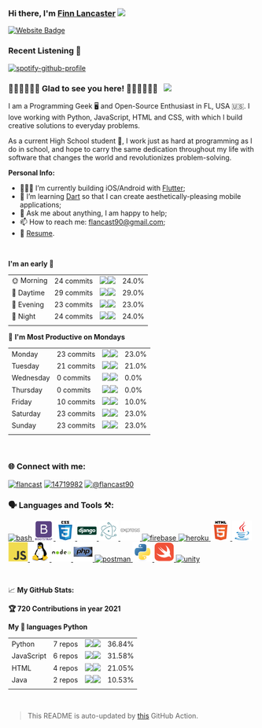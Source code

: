 ### Hi there, I'm <a href="https://finnsoftware.net" target="_blank">Finn Lancaster</a> <img src="https://media.giphy.com/media/hvRJCLFzcasrR4ia7z/giphy.gif" width="25px">

[![Website Badge](https://img.shields.io/badge/Website-3b5998?style=flat-square&logo=google-chrome&logoColor=white)](https://www.finnsoftware.net)

### Recent Listening 🤠

[![spotify-github-profile](https://spotify-github-profile.vercel.app/api/view?uid=ilancaste&cover_image=true&theme=novatorem)](https://spotify-github-profile.vercel.app/api/view?uid=ilancaste&redirect=true)


### 🧑‍🤝‍🧑🧑‍🤝‍🧑 Glad to see you here! 🧑‍🤝‍🧑🧑‍🤝‍🧑 &nbsp; ![](https://visitor-badge.glitch.me/badge?page_id=flancast90.flancast90)

I am a Programming Geek 🖥️ and Open-Source Enthusiast in FL󠁵󠁳󠁦󠁬󠁿, USA 🇺🇸. I love working with Python, JavaScript, HTML and CSS, with which I build creative solutions to everyday problems.

As a current High School student 🏫, I work just as hard at programming as I do in school, and hope to carry the same dedication throughout my life with software that changes the world and revolutionizes problem-solving. 


**Personal Info:**

- 👨🏻‍💻 I’m currently building iOS/Android with [Flutter](https://www.flutter.dev);
- 🚀 I’m learning [Dart](https://www.dart.dev) so that I can create aesthetically-pleasing mobile applications;
- 💬 Ask me about anything, I am happy to help;
- 📫 How to reach me: flancast90@gmail.com;
- 📝 [Resume](https://www.finnsoftware.net).

<br />

<!--START_SECTION_DAILY_COMMIT:readme-info-->
**I'm an early 🐤** 

| | | | |
| --- | --- | --- | --- |
|🌞 Morning                |24 commits          |![](https://via.placeholder.com/96x22/000000/000000?text=+)![](https://via.placeholder.com/304x22/b8b8b8/b8b8b8?=text=+)|24.0%|
|🌆 Daytime                |29 commits          |![](https://via.placeholder.com/116x22/000000/000000?text=+)![](https://via.placeholder.com/284x22/b8b8b8/b8b8b8?=text=+)|29.0%|
|🌃 Evening                |23 commits          |![](https://via.placeholder.com/92x22/000000/000000?text=+)![](https://via.placeholder.com/308x22/b8b8b8/b8b8b8?=text=+)|23.0%|
|🌙 Night                  |24 commits          |![](https://via.placeholder.com/96x22/000000/000000?text=+)![](https://via.placeholder.com/304x22/b8b8b8/b8b8b8?=text=+)|24.0%|
| | | | |

<!--END_SECTION_DAILY_COMMIT:readme-info-->
<!--START_SECTION_WEEKLY_COMMIT:readme-info-->
📅 **I'm Most Productive on Mondays** 

| | | | |
| --- | --- | --- | --- |
|Monday                   |23 commits          |![](https://via.placeholder.com/92x22/000000/000000?text=+)![](https://via.placeholder.com/308x22/b8b8b8/b8b8b8?=text=+)|23.0%|
|Tuesday                  |21 commits          |![](https://via.placeholder.com/84x22/000000/000000?text=+)![](https://via.placeholder.com/316x22/b8b8b8/b8b8b8?=text=+)|21.0%|
|Wednesday                |0 commits           |![](https://via.placeholder.com/0x22/000000/000000?text=+)![](https://via.placeholder.com/400x22/b8b8b8/b8b8b8?=text=+)|0.0%|
|Thursday                 |0 commits           |![](https://via.placeholder.com/0x22/000000/000000?text=+)![](https://via.placeholder.com/400x22/b8b8b8/b8b8b8?=text=+)|0.0%|
|Friday                   |10 commits          |![](https://via.placeholder.com/40x22/000000/000000?text=+)![](https://via.placeholder.com/360x22/b8b8b8/b8b8b8?=text=+)|10.0%|
|Saturday                 |23 commits          |![](https://via.placeholder.com/92x22/000000/000000?text=+)![](https://via.placeholder.com/308x22/b8b8b8/b8b8b8?=text=+)|23.0%|
|Sunday                   |23 commits          |![](https://via.placeholder.com/92x22/000000/000000?text=+)![](https://via.placeholder.com/308x22/b8b8b8/b8b8b8?=text=+)|23.0%|
| | | | |

<!--END_SECTION_WEEKLY_COMMIT:readme-info-->
</br>

<h3 align="left">🌐 Connect with me:</h3> <p align="left"> <a href="https://codepen.io/flancast" target="blank"><img align="center" src="https://raw.githubusercontent.com/rahuldkjain/github-profile-readme-generator/master/src/images/icons/Social/codepen.svg" alt="flancast" height="30" width="40" /></a> <a href="https://stackoverflow.com/users/14719982" target="blank"><img align="center" src="https://raw.githubusercontent.com/rahuldkjain/github-profile-readme-generator/master/src/images/icons/Social/stack-overflow.svg" alt="14719982" height="30" width="40" /></a> <a href="https://medium.com/@flancast90" target="blank"><img align="center" src="https://raw.githubusercontent.com/rahuldkjain/github-profile-readme-generator/master/src/images/icons/Social/medium.svg" alt="@flancast90" height="30" width="40" /></a> </p> <h3 align="left">🗣️ Languages and Tools ⚒️:</h3> <p align="left"> <a href="https://www.gnu.org/software/bash/" target="_blank"> <img src="https://www.vectorlogo.zone/logos/gnu_bash/gnu_bash-icon.svg" alt="bash" width="40" height="40"/> </a> <a href="https://getbootstrap.com" target="_blank"> <img src="https://raw.githubusercontent.com/devicons/devicon/master/icons/bootstrap/bootstrap-plain-wordmark.svg" alt="bootstrap" width="40" height="40"/> </a> <a href="https://www.w3schools.com/css/" target="_blank"> <img src="https://raw.githubusercontent.com/devicons/devicon/master/icons/css3/css3-original-wordmark.svg" alt="css3" width="40" height="40"/> </a> <a href="https://www.djangoproject.com/" target="_blank"> <img src="https://raw.githubusercontent.com/devicons/devicon/master/icons/django/django-original.svg" alt="django" width="40" height="40"/> </a> <a href="https://www.electronjs.org" target="_blank"> <img src="https://raw.githubusercontent.com/devicons/devicon/master/icons/electron/electron-original.svg" alt="electron" width="40" height="40"/> </a> <a href="https://expressjs.com" target="_blank"> <img src="https://raw.githubusercontent.com/devicons/devicon/master/icons/express/express-original-wordmark.svg" alt="express" width="40" height="40"/> </a> <a href="https://firebase.google.com/" target="_blank"> <img src="https://www.vectorlogo.zone/logos/firebase/firebase-icon.svg" alt="firebase" width="40" height="40"/> </a> <a href="https://heroku.com" target="_blank"> <img src="https://www.vectorlogo.zone/logos/heroku/heroku-icon.svg" alt="heroku" width="40" height="40"/> </a> <a href="https://www.w3.org/html/" target="_blank"> <img src="https://raw.githubusercontent.com/devicons/devicon/master/icons/html5/html5-original-wordmark.svg" alt="html5" width="40" height="40"/> </a> <a href="https://www.java.com" target="_blank"> <img src="https://raw.githubusercontent.com/devicons/devicon/master/icons/java/java-original.svg" alt="java" width="40" height="40"/> </a> <a href="https://developer.mozilla.org/en-US/docs/Web/JavaScript" target="_blank"> <img src="https://raw.githubusercontent.com/devicons/devicon/master/icons/javascript/javascript-original.svg" alt="javascript" width="40" height="40"/> </a> <a href="https://www.linux.org/" target="_blank"> <img src="https://raw.githubusercontent.com/devicons/devicon/master/icons/linux/linux-original.svg" alt="linux" width="40" height="40"/> </a> <a href="https://nodejs.org" target="_blank"> <img src="https://raw.githubusercontent.com/devicons/devicon/master/icons/nodejs/nodejs-original-wordmark.svg" alt="nodejs" width="40" height="40"/> </a> <a href="https://www.php.net" target="_blank"> <img src="https://raw.githubusercontent.com/devicons/devicon/master/icons/php/php-original.svg" alt="php" width="40" height="40"/> </a> <a href="https://postman.com" target="_blank"> <img src="https://www.vectorlogo.zone/logos/getpostman/getpostman-icon.svg" alt="postman" width="40" height="40"/> </a> <a href="https://www.python.org" target="_blank"> <img src="https://raw.githubusercontent.com/devicons/devicon/master/icons/python/python-original.svg" alt="python" width="40" height="40"/> </a> <a href="https://developer.apple.com/swift/" target="_blank"> <img src="https://raw.githubusercontent.com/devicons/devicon/master/icons/swift/swift-original.svg" alt="swift" width="40" height="40"/> </a> <a href="https://unity.com/" target="_blank"> <img src="https://www.vectorlogo.zone/logos/unity3d/unity3d-icon.svg" alt="unity" width="40" height="40"/> </a> </p>

<br />

📈 **My GitHub Stats:**


<!--START_CONTRIBUTIONS:readme-info-->
**🏆 720 Contributions in year 2021**


<!--END_CONTRIBUTIONS:readme-info-->

<!--START_SECTION_LANGUAGE:readme-info-->
**My 💖 languages Python** 

| | | | |
| --- | --- | --- | --- |
|Python                   |7 repos|             ![](https://via.placeholder.com/148x22/000000/000000?text=+)![](https://via.placeholder.com/252x22/b8b8b8/b8b8b8?=text=+)|36.84%|
|JavaScript               |6 repos|             ![](https://via.placeholder.com/128x22/000000/000000?text=+)![](https://via.placeholder.com/272x22/b8b8b8/b8b8b8?=text=+)|31.58%|
|HTML                     |4 repos|             ![](https://via.placeholder.com/84x22/000000/000000?text=+)![](https://via.placeholder.com/316x22/b8b8b8/b8b8b8?=text=+)|21.05%|
|Java                     |2 repos|             ![](https://via.placeholder.com/44x22/000000/000000?text=+)![](https://via.placeholder.com/356x22/b8b8b8/b8b8b8?=text=+)|10.53%|
| | | | |

<!--END_SECTION_LANGUAGE:readme-info-->

<br />

> This README is auto-updated by [this](https://github.com/th3c0d3br34ker/github-readme-info) GitHub Action.
